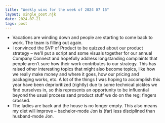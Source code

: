 ```yaml
---
title: "Weekly wins for the week of 2024 07 15"
layout: single_post.njk
date: 2024-07-21
tags: post
---
```

- Vacations are winding down and people are starting to come back to work. The team is filling out again.
- I convinced the SVP of Product to be quizzed about our product strategy – we'll put a script and some visuals together for our annual Company Connect and hopefully address longstanding complaints that people aren't sure how their work contributes to our strategy. This has raised other interesting topics that might also become topics, like how we really make money and where it goes, how our pricing and packaging works, etc. A lot of the things I was hoping to accomplish this year have been deprioritized (rightly) due to some technical pickles we find ourselves in, so this represents an opportunity to be influential beyond the usual process sand product stuff we do on the reg; fingers crossed.
- The ladies are back and the house is no longer empty. This also means my diet will improve – bachelor-mode Jon is (far) less disciplined than husband-mode Jon.
